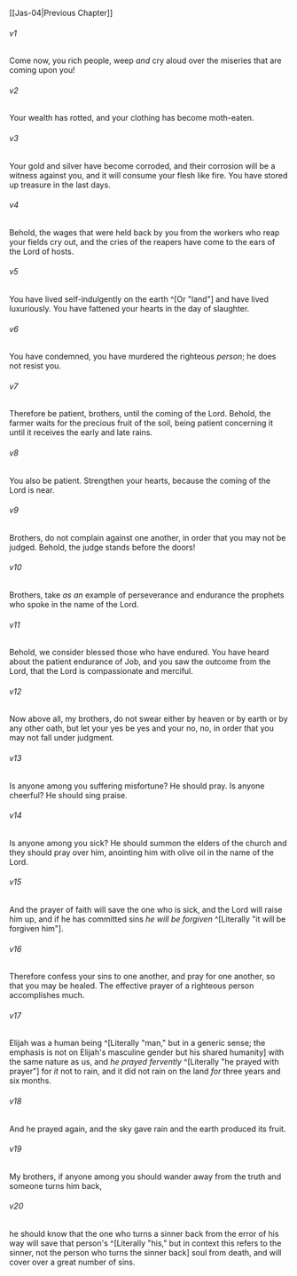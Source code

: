 ﻿---
aliases:
  - James 5
---

[[Jas-04|Previous Chapter]]

###### v1
Come now, you rich people, weep _and_ cry aloud over the miseries that are coming upon you!

###### v2
Your wealth has rotted, and your clothing has become moth-eaten.

###### v3
Your gold and silver have become corroded, and their corrosion will be a witness against you, and it will consume your flesh like fire. You have stored up treasure in the last days.

###### v4
Behold, the wages that were held back by you from the workers who reap your fields cry out, and the cries of the reapers have come to the ears of the Lord of hosts.

###### v5
You have lived self-indulgently on the earth ^[Or "land"] and have lived luxuriously. You have fattened your hearts in the day of slaughter.

###### v6
You have condemned, you have murdered the righteous _person_; he does not resist you.

###### v7
Therefore be patient, brothers, until the coming of the Lord. Behold, the farmer waits for the precious fruit of the soil, being patient concerning it until it receives the early and late rains.

###### v8
You also be patient. Strengthen your hearts, because the coming of the Lord is near.

###### v9
Brothers, do not complain against one another, in order that you may not be judged. Behold, the judge stands before the doors!

###### v10
Brothers, take _as an_ example of perseverance and endurance the prophets who spoke in the name of the Lord.

###### v11
Behold, we consider blessed those who have endured. You have heard about the patient endurance of Job, and you saw the outcome from the Lord, that the Lord is compassionate and merciful.

###### v12
Now above all, my brothers, do not swear either by heaven or by earth or by any other oath, but let your yes be yes and your no, no, in order that you may not fall under judgment.

###### v13
Is anyone among you suffering misfortune? He should pray. Is anyone cheerful? He should sing praise.

###### v14
Is anyone among you sick? He should summon the elders of the church and they should pray over him, anointing him with olive oil in the name of the Lord.

###### v15
And the prayer of faith will save the one who is sick, and the Lord will raise him up, and if he has committed sins _he will be forgiven_ ^[Literally "it will be forgiven him"].

###### v16
Therefore confess your sins to one another, and pray for one another, so that you may be healed. The effective prayer of a righteous person accomplishes much.

###### v17
Elijah was a human being ^[Literally "man," but in a generic sense; the emphasis is not on Elijah's masculine gender but his shared humanity] with the same nature as us, and _he prayed fervently_ ^[Literally "he prayed with prayer"] for _it_ not to rain, and it did not rain on the land _for_ three years and six months.

###### v18
And he prayed again, and the sky gave rain and the earth produced its fruit.

###### v19
My brothers, if anyone among you should wander away from the truth and someone turns him back,

###### v20
he should know that the one who turns a sinner back from the error of his way will save that person's ^[Literally "his," but in context this refers to the sinner, not the person who turns the sinner back] soul from death, and will cover over a great number of sins.